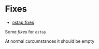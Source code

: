 # Fixes

* [ostap.fixes](README.md)

Some *fixes* for `ostap`

At normal curcumstances it should be empty  
